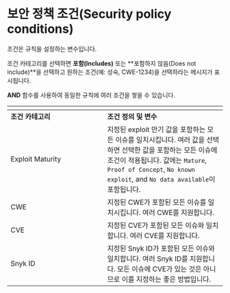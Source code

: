 # 보안 정책 조건(Security policy conditions)

조건은 규칙을 설정하는 변수입니다.

조건 카테고리를 선택하면 **포함(Includes)** 또는 **포함하지 않음(Does not include)**을 선택하고 원하는 조건(예: 성숙, CWE-1234)을 선택하라는 메시지가 표시됩니다.

**AND** 함수를 사용하여 동일한 규칙에 여러 조건을 쌓을 수 있습니다.

<table data-header-hidden><thead><tr><th width="210"></th><th></th></tr></thead><tbody><tr><td><strong>조건 카테고리</strong></td><td><strong>조건 정의 및 변수</strong></td></tr><tr><td>Exploit Maturity</td><td>지정된 exploit 만기 값을 포함하는 모든 이슈를 일치시킵니다. 여러 값을 선택하면 선택한 값을 포함하는 모든 이슈에 조건이 적용됩니다. 값에는 <code>Mature</code>, <code>Proof of Concept</code>, <code>No known exploit</code>, and <code>No data available</code>이 포함됩니다.</td></tr><tr><td>CWE</td><td>지정된 CWE가 포함된 모든 이슈를 일치시킵니다. 여러 CWE를 지원합니다.</td></tr><tr><td>CVE</td><td>지정된 CVE가 포함된 모든 이슈와 일치합니다. 여러 CVE를 지원합니다.</td></tr><tr><td>Snyk ID</td><td>지정된 Snyk ID가 포함된 모든 이슈와 일치합니다. 여러 Snyk ID를 지원합니다. 모든 이슈에 CVE가 있는 것은 아니므로 이를 지정하는 좋은 방법입니다.</td></tr></tbody></table>
